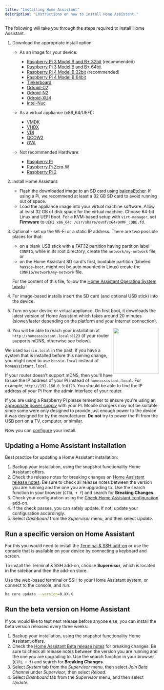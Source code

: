 ```yaml
---
title: "Installing Home Assistant"
description: "Instructions on how to install Home Assistant."
---
```


The following will take you through the steps required to install Home Assistant.

1. Download the appropriate install option:

   - As an image for your device:

     - [Raspberry Pi 3 Model B and B+ 32bit][pi3-32] (recommended)
     - [Raspberry Pi 3 Model B and B+ 64bit][pi3-64]
     - [Raspberry Pi 4 Model B 32bit][pi4-32] (recommended)
     - [Raspberry Pi 4 Model B 64bit][pi4-64]
     - [Tinkerboard][tinker]
     - [Odroid-C2][odroid-c2]
     - [Odroid-N2][odroid-n2]
     - [Odroid-XU4][odroid-xu4]
     - [Intel-Nuc][intel-nuc]

   - As a virtual appliance (x86_64/UEFI):
  
     - [VMDK][vmdk]
     - [VHDX][vhdx]
     - [VDI][vdi]
     - [QCOW2][qcow2]
     - [OVA][Virtual Appliance]

   - Not recommended Hardware:

     - [Raspberry Pi][pi1]
     - [Raspberry Pi Zero-W][pi0-w]
     - [Raspberry Pi 2][pi2]

2. Install Home Assistant:

   - Flash the downloaded image to an SD card using [balenaEtcher][balenaEtcher]. If using a Pi, we recommend at least a 32 GB SD card to avoid running out of space.
   - Load the appliance image into your virtual machine software. Allow at least 32 GB of disk space for the virtual machine. Choose 64-bit Linux and UEFI boot. For a KVM-based setup with `virt-manager`, set **Firmware** to `UEFI x86_64: /usr/share/ovmf/x64/OVMF_CODE.fd`.

3. Optional - set up the Wi-Fi or a static IP address. There are two possible places for that:
   - on a blank USB stick with a FAT32 partition having partition label `CONFIG`, while in its root directory, create the `network/my-network` file, or
   - on the Home Assistant SD card's first, bootable partition (labeled `hassos-boot`, might not be auto mounted in Linux) create the `CONFIG/network/my-network` file.

   For the content of this file, follow the [Home Assistant Operating System howto][hassos-network].

4. For image-based installs insert the SD card (and optional USB stick) into the device.

5. Turn on your device or virtual appliance. On first boot, it downloads the latest version of Home Assistant which takes around 20 minutes (slower/faster depending on the platform and your Internet connection).

   <img src='/images/hassio/screenshots/first-start.png' style='clear: right; border:none; box-shadow: none; float: right; margin-bottom: 12px;' width='150' />

6. You will be able to reach your installation at `http://homeassistant.local:8123` (if your router supports mDNS, otherwise see below).

<div class='note warning'>

We used `hassio.local` in the past, if you have a system that is installed before this naming change, you might need to use `hassio.local` instead of `homeassistant.local`.

</div>

<div class='note'>

If your router doesn't support mDNS, then you'll have to use the IP address of your Pi instead of `homeassistant.local`. For example, `http://192.168.0.9:8123`. You should be able to find the IP address of your Pi from the admin interface of your router.

</div>

<div class='note warning'>

If you are using a Raspberry Pi please remember to ensure you're using an [appropriate power supply][pi-power] with your Pi. Mobile chargers may not be suitable since some were only designed to provide just enough power to the device it was designed for by the manufacturer. **Do not** try to power the Pi from the USB port on a TV, computer, or similar.

</div>

Now you can [configure][configure] your install.

## Updating a Home Assistant installation

Best practice for updating a Home Assistant installation:

1. Backup your installation, using the snapshot functionality Home Assistant offers.
2. Check the release notes for breaking changes on [Home Assistant release notes](https://github.com/home-assistant/home-assistant/releases). Be sure to check all release notes between the version you are running and the one you are upgrading to. Use the search function in your browser (`CTRL + f`) and search for **Breaking Changes**.
3. Check your configuration using the [Check Home Assistant configuration](/addons/check_config/) add-on.
4. If the check passes, you can safely update. If not, update your configuration accordingly.
5. Select _Dashboard_ from the _Supervisor_ menu, and then select _Update_.

## Run a specific version on Home Assistant

For this you would need to install the [Terminal & SSH add-on][ssh] or use the console
that is available on your device by connecting a keyboard and screen.

To install the Terminal & SSH add-on, choose **Supervisor**, which is located in the sidebar and then the add-on store.

Use the web-based terminal or SSH to your Home Assistant system, or connect to the console, and run:

```bash
ha core update --version=0.XX.X
```

## Run the beta version on Home Assistant

If you would like to test next release before anyone else, you can install the beta version released every three weeks:

1. Backup your installation, using the snapshot functionality Home Assistant offers.
2. Check the [Home Assistant Beta release notes](https://rc.home-assistant.io/latest-release-notes/) for breaking changes. Be sure to check all release notes between the version you are running and the one you are upgrading to. Use the search function in your browser (`CTRL + f`) and search for **Breaking Changes**.
3. Select _System_ tab from the _Supervisor_ menu, then select _Join Beta Channel_ under _Supervisor_, then select _Reload_.
4. Select _Dashboard_ tab from the _Supervisor_ menu, and then select _Update_.


[balenaEtcher]: https://www.balena.io/etcher
[hassos-network]: https://github.com/home-assistant/operating-system/blob/dev/Documentation/network.md
[pi0-w]: https://github.com/home-assistant/operating-system/releases/download/4.8/hassos_rpi0-w-4.8.img.gz
[pi1]: https://github.com/home-assistant/operating-system/releases/download/4.8/hassos_rpi-4.8.img.gz
[pi2]: https://github.com/home-assistant/operating-system/releases/download/4.8/hassos_rpi2-4.8.img.gz
[pi3-32]: https://github.com/home-assistant/operating-system/releases/download/4.8/hassos_rpi3-4.8.img.gz
[pi3-64]: https://github.com/home-assistant/operating-system/releases/download/4.8/hassos_rpi3-64-4.8.img.gz
[pi4-32]: https://github.com/home-assistant/operating-system/releases/download/4.8/hassos_rpi4-4.8.img.gz
[pi4-64]: https://github.com/home-assistant/operating-system/releases/download/4.8/hassos_rpi4-64-4.8.img.gz
[tinker]: https://github.com/home-assistant/operating-system/releases/download/4.8/hassos_tinker-4.8.img.gz
[odroid-c2]: https://github.com/home-assistant/operating-system/releases/download/4.8/hassos_odroid-c2-4.8.img.gz
[odroid-n2]: https://github.com/home-assistant/operating-system/releases/download/4.8/hassos_odroid-n2-4.8.img.gz
[odroid-xu4]: https://github.com/home-assistant/operating-system/releases/download/4.8/hassos_odroid-xu4-4.8.img.gz
[intel-nuc]: https://github.com/home-assistant/operating-system/releases/download/4.8/hassos_intel-nuc-4.8.img.gz
[vmdk]: https://github.com/home-assistant/operating-system/releases/download/4.8/hassos_ova-4.8.vmdk.gz
[vhdx]: https://github.com/home-assistant/operating-system/releases/download/4.8/hassos_ova-4.8.vhdx.gz
[vdi]: https://github.com/home-assistant/operating-system/releases/download/4.8/hassos_ova-4.8.vdi.gz
[qcow2]: https://github.com/home-assistant/operating-system/releases/download/4.8/hassos_ova-4.8.qcow2.gz
[Virtual Appliance]: https://github.com/home-assistant/operating-system/releases/download/4.8/hassos_ova-4.8.ova
[local]: http://homeassistant.local:8123
[samba]: /addons/samba/
[ssh]: /addons/ssh/
[pi-power]: https://www.raspberrypi.org/help/faqs/#powerReqs
[configure]: /getting-started/configuration/
